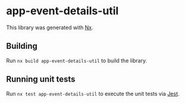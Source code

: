 # app-event-details-util

This library was generated with [Nx](https://nx.dev).

## Building

Run `nx build app-event-details-util` to build the library.

## Running unit tests

Run `nx test app-event-details-util` to execute the unit tests via [Jest](https://jestjs.io).
